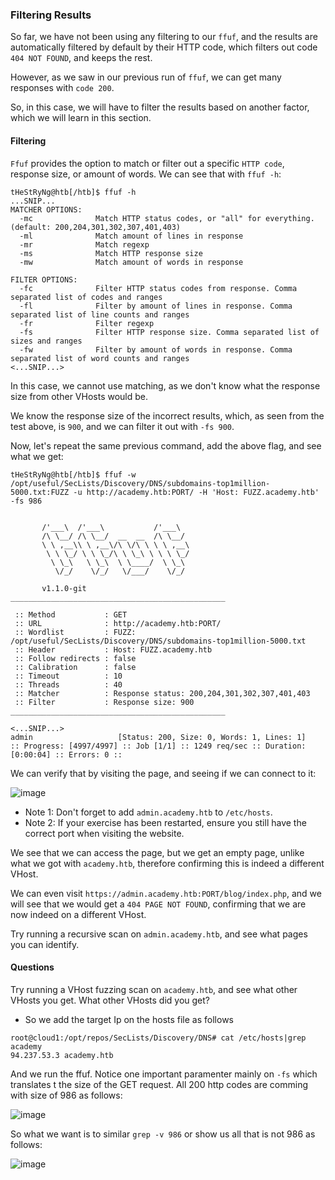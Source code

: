 ### Filtering Results
So far, we have not been using any filtering to our ```ffuf```, and the results are automatically filtered by default by their HTTP code, which filters out code ```404 NOT FOUND```, and keeps the rest. 

However, as we saw in our previous run of ```ffuf```, we can get many responses with ```code 200```. 

So, in this case, we will have to filter the results based on another factor, which we will learn in this section.

#### Filtering
```Ffuf``` provides the option to match or filter out a specific ```HTTP code```, response size, or amount of words. We can see that with ```ffuf -h```:

```
tHeStRyNg@htb[/htb]$ ffuf -h
...SNIP...
MATCHER OPTIONS:
  -mc              Match HTTP status codes, or "all" for everything. (default: 200,204,301,302,307,401,403)
  -ml              Match amount of lines in response
  -mr              Match regexp
  -ms              Match HTTP response size
  -mw              Match amount of words in response

FILTER OPTIONS:
  -fc              Filter HTTP status codes from response. Comma separated list of codes and ranges
  -fl              Filter by amount of lines in response. Comma separated list of line counts and ranges
  -fr              Filter regexp
  -fs              Filter HTTP response size. Comma separated list of sizes and ranges
  -fw              Filter by amount of words in response. Comma separated list of word counts and ranges
<...SNIP...>
```

In this case, we cannot use matching, as we don't know what the response size from other VHosts would be. 

We know the response size of the incorrect results, which, as seen from the test above, is ```900```, and we can filter it out with ```-fs 900```. 

Now, let's repeat the same previous command, add the above flag, and see what we get:

```
tHeStRyNg@htb[/htb]$ ffuf -w /opt/useful/SecLists/Discovery/DNS/subdomains-top1million-5000.txt:FUZZ -u http://academy.htb:PORT/ -H 'Host: FUZZ.academy.htb' -fs 986


       /'___\  /'___\           /'___\       
       /\ \__/ /\ \__/  __  __  /\ \__/       
       \ \ ,__\\ \ ,__\/\ \/\ \ \ \ ,__\      
        \ \ \_/ \ \ \_/\ \ \_\ \ \ \ \_/      
         \ \_\   \ \_\  \ \____/  \ \_\       
          \/_/    \/_/   \/___/    \/_/       

       v1.1.0-git
________________________________________________

 :: Method           : GET
 :: URL              : http://academy.htb:PORT/
 :: Wordlist         : FUZZ: /opt/useful/SecLists/Discovery/DNS/subdomains-top1million-5000.txt
 :: Header           : Host: FUZZ.academy.htb
 :: Follow redirects : false
 :: Calibration      : false
 :: Timeout          : 10
 :: Threads          : 40
 :: Matcher          : Response status: 200,204,301,302,307,401,403
 :: Filter           : Response size: 900
________________________________________________

<...SNIP...>
admin                   [Status: 200, Size: 0, Words: 1, Lines: 1]
:: Progress: [4997/4997] :: Job [1/1] :: 1249 req/sec :: Duration: [0:00:04] :: Errors: 0 ::
```

We can verify that by visiting the page, and seeing if we can connect to it:

![image](https://github.com/tHeStRyNg/SecureSphereLabs/assets/118682909/204bf7e9-9d50-40b8-bb32-f2119c9c68d0)

* Note 1: Don't forget to add ```admin.academy.htb``` to ```/etc/hosts```.
* Note 2: If your exercise has been restarted, ensure you still have the correct port when visiting the website.

We see that we can access the page, but we get an empty page, unlike what we got with ```academy.htb```, therefore confirming this is indeed a different VHost. 

We can even visit ```https://admin.academy.htb:PORT/blog/index.php```, and we will see that we would get a ```404 PAGE NOT FOUND```, confirming that we are now indeed on a different VHost.

Try running a recursive scan on ```admin.academy.htb```, and see what pages you can identify.

#### Questions

Try running a VHost fuzzing scan on ```academy.htb```, and see what other VHosts you get. What other VHosts did you get?

* So we add the target Ip on the hosts file as follows

```
root@cloud1:/opt/repos/SecLists/Discovery/DNS# cat /etc/hosts|grep academy
94.237.53.3 academy.htb
```

And we run the ffuf. Notice one important paramenter mainly on ```-fs``` which translates t the size of the GET request.
All 200 http codes are comming with size of 986 as follows:

![image](https://github.com/tHeStRyNg/SecureSphereLabs/assets/118682909/c3362133-0ef0-4882-9bcf-b1206ac61ef7)

So what we want is to similar ```grep -v 986``` or show us all that is not 986 as follows:

![image](https://github.com/tHeStRyNg/SecureSphereLabs/assets/118682909/45dd61a1-c420-4c38-8e7b-04c0b0dac8b7)

